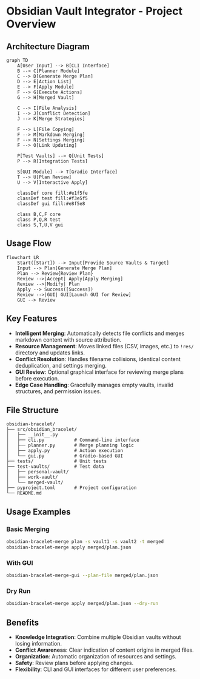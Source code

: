 # Obsidian Vault Integrator - Project Overview

## Architecture Diagram

```mermaid
graph TD
    A[User Input] --> B[CLI Interface]
    B --> C[Planner Module]
    C --> D[Generate Merge Plan]
    D --> E[Action List]
    E --> F[Apply Module]
    F --> G[Execute Actions]
    G --> H[Merged Vault]

    C --> I[File Analysis]
    I --> J[Conflict Detection]
    J --> K[Merge Strategies]

    F --> L[File Copying]
    F --> M[Markdown Merging]
    F --> N[Settings Merging]
    F --> O[Link Updating]

    P[Test Vaults] --> Q[Unit Tests]
    P --> R[Integration Tests]

    S[GUI Module] --> T[Gradio Interface]
    T --> U[Plan Review]
    U --> V[Interactive Apply]

    classDef core fill:#e1f5fe
    classDef test fill:#f3e5f5
    classDef gui fill:#e8f5e8

    class B,C,F core
    class P,Q,R test
    class S,T,U,V gui
```

## Usage Flow

```mermaid
flowchart LR
    Start([Start]) --> Input[Provide Source Vaults & Target]
    Input --> Plan[Generate Merge Plan]
    Plan --> Review{Review Plan}
    Review -->|Accept| Apply[Apply Merging]
    Review -->|Modify| Plan
    Apply --> Success([Success])
    Review -->|GUI| GUI[Launch GUI for Review]
    GUI --> Review
```

## Key Features

- **Intelligent Merging**: Automatically detects file conflicts and merges markdown content with source attribution.
- **Resource Management**: Moves linked files (CSV, images, etc.) to `!res/` directory and updates links.
- **Conflict Resolution**: Handles filename collisions, identical content deduplication, and settings merging.
- **GUI Review**: Optional graphical interface for reviewing merge plans before execution.
- **Edge Case Handling**: Gracefully manages empty vaults, invalid structures, and permission issues.

## File Structure

```
obsidian-bracelet/
├── src/obsidian_bracelet/
│   ├── __init__.py
│   ├── cli.py           # Command-line interface
│   ├── planner.py       # Merge planning logic
│   ├── apply.py         # Action execution
│   └── gui.py           # Gradio-based GUI
├── tests/               # Unit tests
├── test-vaults/         # Test data
│   ├── personal-vault/
│   ├── work-vault/
│   └── merged-vault/
├── pyproject.toml       # Project configuration
└── README.md
```

## Usage Examples

### Basic Merging
```bash
obsidian-bracelet-merge plan -s vault1 -s vault2 -t merged
obsidian-bracelet-merge apply merged/plan.json
```

### With GUI
```bash
obsidian-bracelet-merge-gui --plan-file merged/plan.json
```

### Dry Run
```bash
obsidian-bracelet-merge apply merged/plan.json --dry-run
```

## Benefits

- **Knowledge Integration**: Combine multiple Obsidian vaults without losing information.
- **Conflict Awareness**: Clear indication of content origins in merged files.
- **Organization**: Automatic organization of resources and settings.
- **Safety**: Review plans before applying changes.
- **Flexibility**: CLI and GUI interfaces for different user preferences.